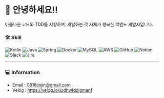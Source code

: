 # 🦑 안녕하세요!!
아름다운 코드와 TDD를 지향하며, 개발하는 것 자체가 행복한 백엔드 개발자입니다.  

### 🛠 Skill
![Kotlin](https://img.shields.io/badge/Kotlin-0095D5)
![Java](https://img.shields.io/badge/Java-B7472A)
![Spring](https://img.shields.io/badge/Spring-6DB33F)
![Docker](https://img.shields.io/badge/Docker-2496ED)
![MySQL](https://img.shields.io/badge/MySQL-4479A1)
![AWS](https://img.shields.io/badge/AWS-232F3E)
![GitHub](https://img.shields.io/badge/GitHub-181717)
![Notion](https://img.shields.io/badge/Notion-000000)
![Slack](https://img.shields.io/badge/Slack-4A154B)
![Jira](https://img.shields.io/badge/Jira-0052CC)  

---

### 💻 Information
- Email : 0816jinjin@gmail.com
- Velog : https://velog.io/@dhwlddjgmanf
